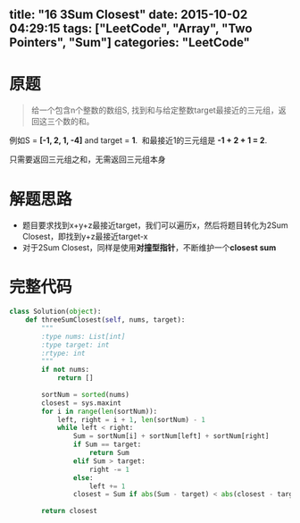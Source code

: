 title: "16 3Sum Closest"
date: 2015-10-02 04:29:15
tags: ["LeetCode", "Array", "Two Pointers", "Sum"]
categories: "LeetCode"
---

# 原题
>给一个包含n个整数的数组S, 找到和与给定整数target最接近的三元组，返回这三个数的和。

例如S = **[-1, 2, 1, -4]** and target = **1**.  和最接近1的三元组是 **-1 + 2 + 1 = 2**.

只需要返回三元组之和，无需返回三元组本身

# 解题思路
* 题目要求找到x+y+z最接近target，我们可以遍历x，然后将题目转化为2Sum Closest，即找到y+z最接近target-x
* 对于2Sum Closest，同样是使用**对撞型指针**，不断维护一个**closest sum**

# 完整代码
```python
class Solution(object):
    def threeSumClosest(self, nums, target):
        """
        :type nums: List[int]
        :type target: int
        :rtype: int
        """
        if not nums:
            return []
            
        sortNum = sorted(nums)
        closest = sys.maxint
        for i in range(len(sortNum)):
            left, right = i + 1, len(sortNum) - 1
            while left < right:
                Sum = sortNum[i] + sortNum[left] + sortNum[right]
                if Sum == target:
                    return Sum
                elif Sum > target:
                    right -= 1
                else:
                    left += 1
                closest = Sum if abs(Sum - target) < abs(closest - target) else closest 
                
        return closest
```